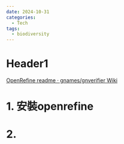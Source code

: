 ```yaml
---
date: 2024-10-31
categories:
  - Tech
tags:
  - biodiversity
---
```


# Header1

[OpenRefine readme · gnames/gnverifier Wiki](https://github.com/gnames/gnverifier/wiki/OpenRefine-readme)

# 1. 安裝openrefine

# 2. 


